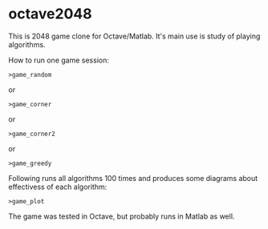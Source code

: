 octave2048
==========

This is 2048 game clone for Octave/Matlab. It's main use is study of playing algorithms.

How to run one game session:

    >game_random

or

    >game_corner

or

    >game_corner2

or

    >game_greedy

Following runs all algorithms 100 times and produces some diagrams about effectivess of each algorithm:


    >game_plot

The game was tested in Octave, but probably runs in Matlab as well.
